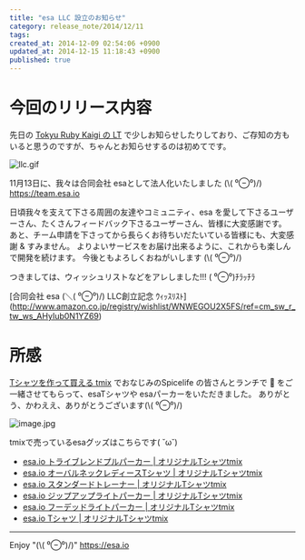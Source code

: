 ```yaml
---
title: "esa LLC 設立のお知らせ"
category: release_note/2014/12/11
tags: 
created_at: 2014-12-09 02:54:06 +0900
updated_at: 2014-12-15 11:18:43 +0900
published: true
---
```



# 今回のリリース内容

先日の [Tokyu Ruby Kaigi の LT](https://speakerdeck.com/ken_c_lo/websabisufalsesi-xiang-tokanituitekao-eteta-number-esa-io-number-tofalsekoto) で少しお知らせしたりしており、ご存知の方もいると思うのですが、ちゃんとお知らせするのは初めてです。

![llc.gif](https://img.esa.io/uploads/production/pictures/105/1575/image/48284ee3275cb1a67aad9f8b6fd80ac1.gif)


11月13日に、我々は合同会社 esaとして法人化いたしました (\\( ⁰⊖⁰)/)
https://team.esa.io

日頃我々を支えて下さる周囲の友達やコミュニティ、esa を愛して下さるユーザーさん、たくさんフィードバック下さるユーザーさん、皆様に大変感謝です。
あと、チーム申請を下さってから長らくお待ちいだたいている皆様にも、大変感謝 & すみません。
よりよいサービスをお届け出来るように、これからも楽しんで開発を続けます。
今後ともよろしくおねがいします (\\( ⁰⊖⁰)/)

つきましては、ウィッシュリストなどをアレしました!!! ( ⁰⊖⁰)ﾁﾗｯﾁﾗ

[合同会社 esa (＼( ⁰⊖⁰)/) LLC創立記念 ｳｨｯｽﾘｽﾄ] (http://www.amazon.co.jp/registry/wishlist/WNWEGOU2X5FS/ref=cm_sw_r_tw_ws_AHyIub0N1YZ69)

# 所感

[Tシャツを作って買える tmix](http://tmix.jp/) でおなじみのSpicelife の皆さんとランチで :sushi: をご一緒させてもらって、esaTシャツや esaパーカーをいただきました。
ありがとう、かわええ、ありがとうございます(\\( ⁰⊖⁰)/)

![image.jpg](https://img.esa.io/uploads/production/pictures/105/1613/image/653a5c233b94dc3d9977f2e5f7de7ab3.jpg)


tmixで売っているesaグッズはこちらです( ˘ω˘)

- [esa.io トライブレンドプルパーカー | オリジナルTシャツtmix](http://tmix.jp/design/detail/1337045)
- [esa.io オーバルネックレディースTシャツ | オリジナルTシャツtmix](http://tmix.jp/design/detail/1336712)
- [esa.io スタンダードトレーナー | オリジナルTシャツtmix](http://tmix.jp/design/detail/1336683)
- [esa.io ジップアップライトパーカー | オリジナルTシャツtmix](http://tmix.jp/design/detail/1336605)
- [esa.io フーデッドライトパーカー | オリジナルTシャツtmix](http://tmix.jp/design/detail/1336507)
- [esa.io Tシャツ | オリジナルTシャツtmix](http://tmix.jp/design/detail/1335991)

---
Enjoy "(\\( ⁰⊖⁰)/)"
https://esa.io
